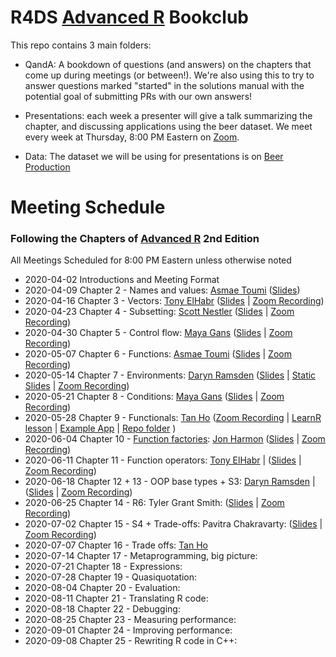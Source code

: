 # R4DS [Advanced R](https://adv-r.hadley.nz/) Bookclub

This repo contains 3 main folders:

- QandA: A bookdown of questions (and answers) on the chapters that come up during meetings (or between!). We're also using this to try to answer questions marked "started" in the solutions manual with the potential goal of submitting PRs with our own answers!

- Presentations: each week a presenter will give a talk summarizing the chapter, and discussing applications using the beer dataset. We meet every week at Thursday, 8:00 PM Eastern on [Zoom](notredame.zoom.us/j/490502945). 

- Data: The dataset we will be using for presentations is on [Beer Production](https://github.com/rfordatascience/tidytuesday/blob/master/data/2020/2020-03-31/readme.md) 

# Meeting Schedule 
### Following the Chapters of [Advanced R](https://adv-r.hadley.nz/) 2nd Edition
All Meetings Scheduled for 8:00 PM Eastern unless otherwise noted


- 2020-04-02 Introductions and Meeting Format
- 2020-04-09 Chapter 2 - Names and values: [Asmae Toumi](https://twitter.com/asmae_toumi) ([Slides](https://r4ds.github.io/bookclub-Advanced_R/Presentations/Week02/Chap2slides.html#1))
- 2020-04-16 Chapter 3 - Vectors: [Tony ElHabr](https://twitter.com/TonyElHabr) ([Slides](https://r4ds.github.io/bookclub-Advanced_R/Presentations/Week03/Chap3slides.html#1) | [Zoom Recording](https://www.youtube.com/watch?v=pQ-xDAPEQaw))
- 2020-04-23 Chapter 4 - Subsetting: [Scott Nestler](https://twitter.com/ScottNestler) ([Slides](https://r4ds.github.io/bookclub-Advanced_R/Presentations/Week04/Chap4slides.html#1) | [Zoom Recording](https://www.youtube.com/watch?v=eLMpCc0t1cg))
- 2020-04-30 Chapter 5 - Control flow: [Maya Gans](https://maya.rbind.io) ([Slides](https://r4ds.github.io/bookclub-Advanced_R/Presentations/Week05/Chapter5.html#1) | [Zoom Recording](https://www.youtube.com/watch?v=96eY6YS_3hU))
- 2020-05-07 Chapter 6 - Functions: [Asmae Toumi](https://twitter.com/asmae_toumi) ([Slides](https://r4ds.github.io/bookclub-Advanced_R/Presentations/Week06/Chap6slides.html#1) | [Zoom Recording](https://youtu.be/UwzGhMndWzs))
- 2020-05-14 Chapter 7 - Environments: [Daryn Ramsden](https://twitter.com/thisisdaryn)  ([Slides](https://r4dscommunity.shinyapps.io/environments/) | [Static Slides](https://r4ds.github.io/bookclub-Advanced_R/Presentations/Week07/Chap7Slides.html#1) | [Zoom Recording](https://www.youtube.com/watch?v=mk7iu1-P8ZU))
- 2020-05-21 Chapter 8 - Conditions: [Maya Gans](https://maya.rbind.io) ([Slides](https://r4ds.github.io/bookclub-Advanced_R/Presentations/Week08/Chapter8.html#1) | [Zoom Recording](https://www.youtube.com/watch?v=mwiNe083DLU))
- 2020-05-28 Chapter 9 - Functionals: [Tan Ho](https://twitter.com/_tanho) ([Zoom Recording](https://youtu.be/o0a6aJ4kCkU) | [LearnR lesson](https://apps.tanho.ca/app_direct/advr_w9_learnr/) | [Example App](https://apps.tanho.ca/app_direct/advr_w9_app/) | [Repo folder](https://github.com/r4ds/bookclub-Advanced_R/tree/master/Presentations/Week09) )
- 2020-06-04 Chapter 10 - [Function factories](https://cran.r-project.org/package=factory): [Jon Harmon](https://twitter.com/jonthegeek) ([Slides](https://r4ds.github.io/bookclub-Advanced_R/Presentations/Week10/Chapter10.html#1) | [Zoom Recording](https://www.youtube.com/watch?v=enI5Ynq6olI))
- 2020-06-11 Chapter 11 - Function operators: [Tony ElHabr](https://twitter.com/TonyElHabr) | ([Slides](https://r4ds.github.io/bookclub-Advanced_R/Presentations/Week11/Chapter11.html#1) | [Zoom Recording](https://www.youtube.com/watch?v=zzUY03gt_pA&feature=youtu.be))
- 2020-06-18 Chapter 12 + 13 - OOP base types + S3: [Daryn Ramsden](https://twitter.com/thisisdaryn) | ([Slides](https://r4ds.github.io/bookclub-Advanced_R/Presentations/Week13/Advanced_R_12to13_OOP.html#1) | [Zoom Recording](https://www.youtube.com/watch?v=Fy3JF5Em6qY&feature=youtu.be))
- 2020-06-25 Chapter 14 - R6: Tyler Grant Smith: ([Slides](TODO) | [Zoom Recording](https://www.youtube.com/watch?v=hPjaOdprgow&feature=youtu.be))
- 2020-07-02 Chapter 15 - S4 + Trade-offs: Pavitra Chakravarty: ([Slides](https://r4ds.github.io/bookclub-Advanced_R/Presentations/Week15/Chapter15.html#1) | [Zoom Recording](TODO))
- 2020-07-07 Chapter 16 - Trade offs: [Tan Ho](https://twitter.com/_tanho)
- 2020-07-14 Chapter 17 - Metaprogramming, big picture:
- 2020-07-21 Chapter 18 - Expressions:
- 2020-07-28 Chapter 19 - Quasiquotation:
- 2020-08-04 Chapter 20 - Evaluation:
- 2020-08-11 Chapter 21 - Translating R code:
- 2020-08-18 Chapter 22 - Debugging:
- 2020-08-25 Chapter 23 - Measuring performance:
- 2020-09-01 Chapter 24 - Improving performance:
- 2020-09-08 Chapter 25 - Rewriting R code in C++:
